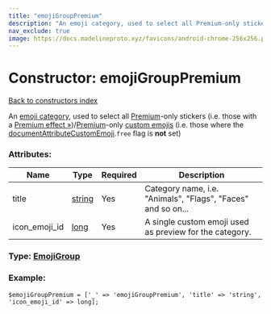 ```yaml
---
title: "emojiGroupPremium"
description: "An emoji category, used to select all Premium-only stickers (i.e. those with a Premium effect »)/Premium-only custom emojis (i.e. those where the documentAttributeCustomEmoji.free flag is not set)"
nav_exclude: true
image: https://docs.madelineproto.xyz/favicons/android-chrome-256x256.png
---
```

# Constructor: emojiGroupPremium  
[Back to constructors index](/API_docs/constructors/index.html)



An [emoji category](https://core.telegram.org/api/emoji-categories), used to select all [Premium](https://core.telegram.org/api/premium)-only stickers (i.e. those with a [Premium effect »](https://core.telegram.org/api/stickers#premium-animated-sticker-effects))/[Premium](https://core.telegram.org/api/premium)-only [custom emojis](https://core.telegram.org/api/custom-emoji) (i.e. those where the [documentAttributeCustomEmoji](../constructors/documentAttributeCustomEmoji.html).`free` flag is **not** set)

### Attributes:

| Name     |    Type       | Required | Description |
|----------|---------------|----------|-------------|
|title|[string](/API_docs/types/string.html) | Yes|Category name, i.e. "Animals", "Flags", "Faces" and so on...|
|icon\_emoji\_id|[long](/API_docs/types/long.html) | Yes|A single custom emoji used as preview for the category.|



### Type: [EmojiGroup](/API_docs/types/EmojiGroup.html)


### Example:

```
$emojiGroupPremium = ['_' => 'emojiGroupPremium', 'title' => 'string', 'icon_emoji_id' => long];
```  
